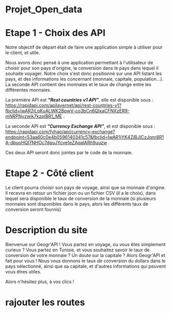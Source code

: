 # Projet_Open_data

# Etape 1 - Choix des API

Notre objectif de départ était de faire une application simple à utiliser pour le client, et utile.

Nous avons donc pensé à une application permettant à l'utilisateur de choisir pour son pays d'origine, 
la conversion dans le pays dans lequel il souhaite voyager. 
Notre choix s'est donc positionné sur une API listant les pays, et des informations les concernant (monnaie, capitale, population...). 
La seconde API contient des monnaies et le taux de change entre les différentes monnaies. 

La première API est ***"Rest countries v1 API"***, elle est disponible sous : https://rapidapi.com/apilayernet/api/rest-countries-v1?fbclid=IwAR2jLpKuALWK2BpwV-co3bCn6QIxaCFNXzER9-mNRPNyzwik7kzpIBR1_ME .

La seconde API est  ***"Currency Exchange API"***, et est disponible sous : https://rapidapi.com/fyhao/api/currency-exchange?endpoint=53aa60c0e4b0596140341c57&fbclid=IwAR1jYK4ZjBJICzJqnr8R1A-dbuoHQI7NHOc7dpuJYcve1eZAqalARh9uuzw .

Ces deux API seront donc jointes par le code de la monnaie. 

# Etape 2 - Côté client

Le client pourra choisir son pays de voyage, ainsi que sa monnaie d'origine. Il recevra en retour un fichier json ou un fichier CSV (il a le choix),
dans lequel sera disponible le taux de conversion de la monnaie (si plusieurs monnaies sont disponibles dans le pays, alors les différents taux de conversion seront fournis)


# Description du site 

Bienvenue sur Geogr'API ! Vous partez en voyage, ou vous êtes simplement curieux ? 
Vous partez en Tunisie, et vous souhaitez savoir le taux de conversion de votre monnaie ? Un doute sur la capitale ?
Alors Geogr'API et fait pour vous !
Nous vous donnons le taux de conversion du dollars dans le pays sélectionné, ainsi que sa capitale, et d'autres informations qui peuvent vous êtres utiles. 

Alors n'hésitez plus, à vos clics !


# rajouter les routes
